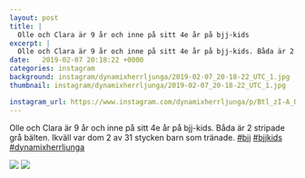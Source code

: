 ```yaml
---
layout: post
title: |
  Olle och Clara är 9 år och inne på sitt 4e år på bjj-kids
excerpt: |
  Olle och Clara är 9 år och inne på sitt 4e år på bjj-kids. Båda är 2 stripade grå bälten. Ikväll var dom 2 av 31 stycken barn som tränade.   
date:   2019-02-07 20:18:22 +0000
categories: instagram
background: instagram/dynamixherrljunga/2019-02-07_20-18-22_UTC_1.jpg
thumbnail: instagram/dynamixherrljunga/2019-02-07_20-18-22_UTC_1.jpg

instagram_url: https://www.instagram.com/dynamixherrljunga/p/Btl_zI-A_OG
---
```

Olle och Clara är 9 år och inne på sitt 4e år på bjj-kids. Båda är 2 stripade grå bälten. Ikväll var dom 2 av 31 stycken barn som tränade. [#bjj](https://www.instagram.com/explore/tags/bjj/) [#bjjkids](https://www.instagram.com/explore/tags/bjjkids/) [#dynamixherrljunga](https://www.instagram.com/explore/tags/dynamixherrljunga/)



<img src='{{ site.baseurl }}/instagram/dynamixherrljunga/2019-02-07_20-18-22_UTC_1.jpg' class='img-fluid' />


<img src='{{ site.baseurl }}/instagram/dynamixherrljunga/2019-02-07_20-18-22_UTC_2.jpg' class='img-fluid' />
